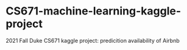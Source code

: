 # CS671-machine-learning-kaggle-project
2021 Fall Duke CS671
kaggle project: predicition availability of Airbnb
